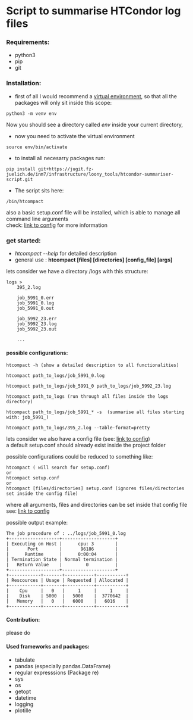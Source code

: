 # Script to summarise HTCondor log files

### Requirements:
- python3
- pip
- git

### Installation:
    
- first of all I would recommend a [virtual environment](https://packaging.python.org/guides/installing-using-pip-and-virtual-environments/), so that all the packages will only sit inside this scope:
```
python3 -m venv env 
```
Now you should see a directory called *env* inside your current directory,
- now you need to activate the virtual environment
```
source env/bin/activate
```
- to install all necesarry packages run:
```
pip install git+https://jugit.fz-juelich.de/inm7/infrastructure/loony_tools/htcondor-summariser-script.git
```
- The script sits here:
```
/bin/htcompact
```
also a basic setup.conf file will be installed, which is able to manage all command line arguments \
check: [link to config]() for more information
<br>
 
### get started:
- *htcompact --help* for detailed description
- general use :
**htcompact \[files] \[directories] \[config_file] \[args]**

lets consider we have a directory /logs with this structure:

    logs >
        395_2.log
        
        job_5991_0.err
        job_5991_0.log
        job_5991_0.out
        
        job_5992_23.err
        job_5992_23.log
        job_5992_23.out
        
        ...

#### possible configurations:
```
htcompact -h (show a detailed description to all functionalities)

htcompact path_to_logs/job_5991_0.log

htcompact path_to_logs/job_5991_0 path_to_logs/job_5992_23.log

htcompact path_to_logs (run through all files inside the logs directory)

htcompact path_to_logs/job_5991_* -s  (summarise all files starting with: job_5991_)

htcompact path_to_logs/395_2.log --table-format=pretty 
```

 lets consider we also have a config file (see: [link to config]()) \
 a default setup.conf should already exist inside the project folder
 
 possible configurations could be reduced to something like: 
```
htcompact ( will search for setup.conf)
or
htcompact setup.conf 
or
htcompact [files/directories] setup.conf (ignores files/directories set inside the config file)
```

where all arguments, files and directories can be set inside that config file \
see: [link to config]() 

possible output example:

```
The job procedure of : ../logs/job_5991_0.log
+-------------------+--------------------+
| Executing on Host |      cpu: 3        |
|       Port        |       96186        |
|      Runtime      |      0:00:04       |
| Termination State | Normal termination |
|   Return Value    |         0          |
+-------------------+--------------------+
+------------+-------+-----------+-----------+
| Rescources | Usage | Requested | Allocated |
+------------+-------+-----------+-----------+
|    Cpu     |   0   |     1     |     1     |
|    Disk    | 5000  |   5000    |  3770642  |
|   Memory   |   0   |   6000    |   6016    |
+------------+-------+-----------+-----------+

```



#### Contribution:
please do




#### Used frameworks and packages:
- tabulate
- pandas (especially pandas.DataFrame)
- regular expresssions (Package re)
- sys
- os
- getopt
- datetime
- logging
- plotille